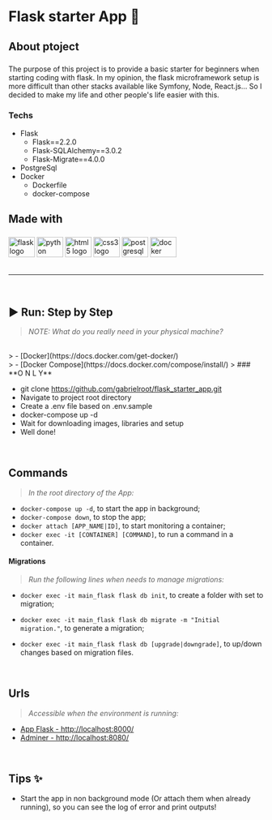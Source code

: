 <h1 align="left">Flask starter App 🚀</h1>

###

<h2 align="left">About ptoject</h2>

###

<p align="left">
  The purpose of this project is to provide a basic starter for beginners when starting coding with flask. In my opinion, the
  flask microframework setup is more difficult than other stacks available like Symfony, Node, React.js... So I decided
  to make my life and other people's life easier with this.
</p>

###

### Techs
  - Flask
    - Flask==2.2.0
    - Flask-SQLAlchemy==3.0.2
    - Flask-Migrate==4.0.0 
  - PostgreSql
  - Docker
    - Dockerfile
    - docker-compose

###

<h2 align="left">Made with</h2>

###

<div align="left">
  <img src="https://cdn.jsdelivr.net/gh/devicons/devicon/icons/flask/flask-original.svg" height="40" width="52" alt="flask logo"  />
  <img src="https://cdn.jsdelivr.net/gh/devicons/devicon/icons/python/python-original.svg" height="40" width="52" alt="python logo"  />
  <img src="https://cdn.jsdelivr.net/gh/devicons/devicon/icons/html5/html5-original.svg" height="40" width="52" alt="html5 logo"  />
  <img src="https://cdn.jsdelivr.net/gh/devicons/devicon/icons/css3/css3-original.svg" height="40" width="52" alt="css3 logo"  />
  <img src="https://cdn.jsdelivr.net/gh/devicons/devicon/icons/postgresql/postgresql-original.svg" height="40" width="52" alt="postgresql logo"  />
  <img src="https://cdn.jsdelivr.net/gh/devicons/devicon/icons/docker/docker-original.svg" height="40" width="52" alt="docker logo"  />
</div>

<br>

---

<br>

## ▶️ Run: Step by Step
> *NOTE: What do you really need in your physical machine?*
<br>
> - [Docker](https://docs.docker.com/get-docker/)
<br>
> - [Docker Compose](https://docs.docker.com/compose/install/)
> ### **O N L Y**
<br>

- git clone https://github.com/gabrielroot/flask_starter_app.git
- Navigate to project root directory
- Create a .env file based on .env.sample
- docker-compose up -d
- Wait for downloading images, libraries and setup
- Well done!

<br>

## Commands
> *In the root directory of the App:*

- `docker-compose up -d`, to start the app in background;
- `docker-compose down`, to stop the app;
- `docker attach [APP_NAME|ID]`, to start monitoring a container;
- `docker exec -it [CONTAINER] [COMMAND]`, to run a command in a container.

#### Migrations
> *Run the following lines when needs to manage migrations:*
- `docker exec -it main_flask flask db init`, to create a folder with set to migration;

- `docker exec -it main_flask flask db migrate -m "Initial migration."`, to generate a migration;

- `docker exec -it main_flask flask db [upgrade|downgrade]`, to up/down changes based on migration files.

<br>

## Urls
> *Accessible when the environment is running:*
  - [App Flask - http://localhost:8000/](http://localhost:8000/)
  - [Adminer - http://localhost:8080/](http://localhost:8080/)

<br>

## Tips ✨
- Start the app in non background mode (Or attach them when already running), so you can see the log of error and print outputs!
